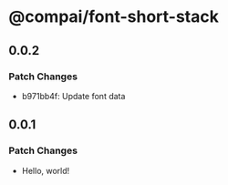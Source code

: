 # @compai/font-short-stack

## 0.0.2

### Patch Changes

- b971bb4f: Update font data

## 0.0.1

### Patch Changes

- Hello, world!
